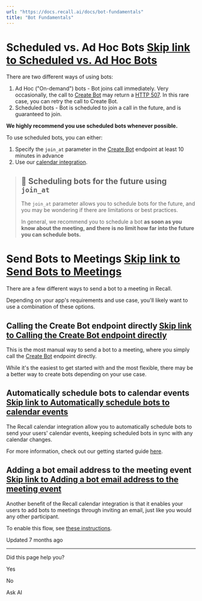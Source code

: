 ```yaml
---
url: "https://docs.recall.ai/docs/bot-fundamentals"
title: "Bot Fundamentals"
---
```


# Scheduled vs. Ad Hoc Bots   [Skip link to Scheduled vs. Ad Hoc Bots](https://docs.recall.ai/docs/bot-fundamentals\#scheduled-vs-ad-hoc-bots)

There are two different ways of using bots:

1. Ad Hoc ("On-demand") bots - Bot joins call immediately. Very occasionally, the call to [Create Bot](https://docs.recall.ai/reference/bot_create) may return a [HTTP 507](https://recallai.readme.io/reference/errors#adhoc-bot-pool-errors). In this rare case, you can retry the call to Create Bot.
2. Scheduled bots - Bot is scheduled to join a call in the future, and is guaranteed to join.

**We highly recommend you use scheduled bots whenever possible.**

To use scheduled bots, you can either:

1. Specify the `join_at` parameter in the [Create Bot](https://recallai.readme.io/reference/bot_create) endpoint at least 10 minutes in advance
2. Use our [calendar integration](https://docs.recall.ai/docs/calendar-integration).

> ## 📘  Scheduling bots for the future using `join_at`
>
> The `join_at` parameter allows you to schedule bots for the future, and you may be wondering if there are limitations or best practices.
>
> In general, we recommend you to schedule a bot **as soon as you know about the meeting, and there is no limit how far into the future you can schedule bots.**

# Send Bots to Meetings   [Skip link to Send Bots to Meetings](https://docs.recall.ai/docs/bot-fundamentals\#send-bots-to-meetings)

There are a few different ways to send a bot to a meeting in Recall.

Depending on your app's requirements and use case, you'll likely want to use a combination of these options.

## Calling the Create Bot endpoint directly   [Skip link to Calling the Create Bot endpoint directly](https://docs.recall.ai/docs/bot-fundamentals\#calling-the-create-bot-endpoint-directly)

This is the most manual way to send a bot to a meeting, where you simply call the [Create Bot](https://docs.recall.ai/reference/bot_create) endpoint directly.

While it's the easiest to get started with and the most flexible, there may be a better way to create bots depending on your use case.

## Automatically schedule bots to calendar events   [Skip link to Automatically schedule bots to calendar events](https://docs.recall.ai/docs/bot-fundamentals\#automatically-schedule-bots-to-calendar-events)

The Recall calendar integration allow you to automatically schedule bots to send your users' calendar events, keeping scheduled bots in sync with any calendar changes.

For more information, check out our getting started guide [here](https://docs.recall.ai/docs/calendar-integration).

## Adding a bot email address to the meeting event   [Skip link to Adding a bot email address to the meeting event](https://docs.recall.ai/docs/bot-fundamentals\#adding-a-bot-email-address-to-the-meeting-event)

Another benefit of the Recall calendar integration is that it enables your users to add bots to meetings through inviting an email, just like you would any other participant.

To enable this flow, see [these instructions](https://docs.recall.ai/docs/calendar-integration-faq#how-do-i-add-a-bot-to-a-calendar-event-via-email).

Updated 7 months ago

* * *

Did this page help you?

Yes

No

Ask AI